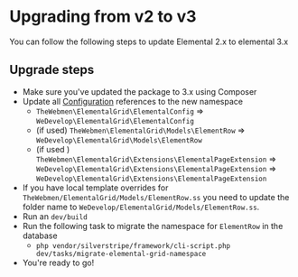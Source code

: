 # Upgrading from v2 to v3

You can follow the following steps to update Elemental 2.x to elemental 3.x

## Upgrade steps
* Make sure you've updated the package to 3.x using Composer
* Update all [Configuration](configuration.md) references to the new namespace
  * `TheWebmen\ElementalGrid\ElementalConfig` => `WeDevelop\ElementalGrid\ElementalConfig`
  * (if used) `TheWebmen\ElementalGrid\Models\ElementRow` => `WeDevelop\ElementalGrid\Models\ElementRow`
  * (if used ) `TheWebmen\ElementalGrid\Extensions\ElementalPageExtension` => `WeDevelop\ElementalGrid\Extensions\ElementalPageExtension` => `WeDevelop\ElementalGrid\Extensions\ElementalPageExtension`
* If you have local template overrides for `TheWebmen/ElementalGrid/Models/ElementRow.ss` you need to update the folder name to `WeDevelop/ElementalGrid/Models/ElementRow.ss`.
* Run an `dev/build`
* Run the following task to migrate the namespace for `ElementRow` in the database
  * `php vendor/silverstripe/framework/cli-script.php dev/tasks/migrate-elemental-grid-namespace`
* You're ready to go!